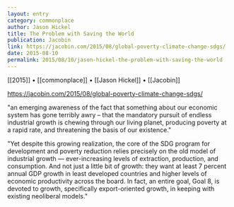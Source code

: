 ```yaml
---
layout: entry
category: commonplace
author: Jason Hickel
title: The Problem with Saving the World
publication: Jacobin
link: https://jacobin.com/2015/08/global-poverty-climate-change-sdgs/
date: 2015-08-10
permalink: 2015/08/10/jason-hickel-the-problem-with-saving-the-world
---
```


[[2015]] • [[commonplace]] • [[Jason Hickel]] • [[Jacobin]]

https://jacobin.com/2015/08/global-poverty-climate-change-sdgs/

"an emerging awareness of the fact that something about our economic system has gone terribly awry – that the mandatory pursuit of endless industrial growth is chewing through our living planet, producing poverty at a rapid rate, and threatening the basis of our existence."
 
"Yet despite this growing realization, the core of the SDG program for development and poverty reduction relies precisely on the old model of industrial growth — ever-increasing levels of extraction, production, and consumption. And not just a little bit of growth: they want at least 7 percent annual GDP growth in least developed countries and higher levels of economic productivity across the board. In fact, an entire goal, Goal 8, is devoted to growth, specifically export-oriented growth, in keeping with existing neoliberal models."
